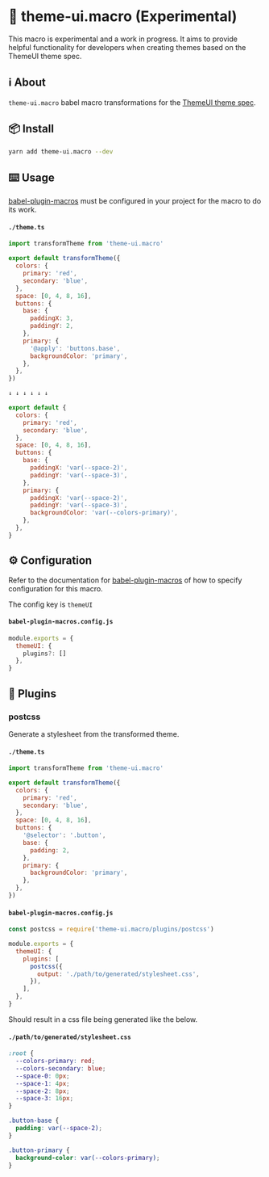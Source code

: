 # 🧪 theme-ui.macro (Experimental)

This macro is experimental and a work in progress. It aims to provide helpful functionality for developers when creating themes based on the ThemeUI theme spec.

## ℹ️ About

`theme-ui.macro` babel macro transformations for the [ThemeUI theme spec](https://theme-ui.com/theme-spec).

## 📦 Install

```sh
yarn add theme-ui.macro --dev
```

## ⌨️ Usage

[babel-plugin-macros](https://github.com/kentcdodds/babel-plugin-macros) must be configured in your project for the macro to do its work.

#### **`./theme.ts`**

```js
import transformTheme from 'theme-ui.macro'

export default transformTheme({
  colors: {
    primary: 'red',
    secondary: 'blue',
  },
  space: [0, 4, 8, 16],
  buttons: {
    base: {
      paddingX: 3,
      paddingY: 2,
    },
    primary: {
      '@apply': 'buttons.base',
      backgroundColor: 'primary',
    },
  },
})

↓ ↓ ↓ ↓ ↓ ↓

export default {
  colors: {
    primary: 'red',
    secondary: 'blue',
  },
  space: [0, 4, 8, 16],
  buttons: {
    base: {
      paddingX: 'var(--space-2)',
      paddingY: 'var(--space-3)',
    },
    primary: {
      paddingX: 'var(--space-2)',
      paddingY: 'var(--space-3)',
      backgroundColor: 'var(--colors-primary)',
    },
  },
}
```

## ⚙️ Configuration

Refer to the documentation for [babel-plugin-macros](https://github.com/kentcdodds/babel-plugin-macros/blob/master/other/docs/author.md#config) of how to specify configuration for this macro.

The config key is `themeUI`

#### **`babel-plugin-macros.config.js`**

```js
module.exports = {
  themeUI: {
    plugins?: []
  },
}
```

## 🔌 Plugins

### postcss

Generate a stylesheet from the transformed theme.

#### **`./theme.ts`**

```js
import transformTheme from 'theme-ui.macro'

export default transformTheme({
  colors: {
    primary: 'red',
    secondary: 'blue',
  },
  space: [0, 4, 8, 16],
  buttons: {
    '@selector': '.button',
    base: {
      padding: 2,
    },
    primary: {
      backgroundColor: 'primary',
    },
  },
})
```

#### **`babel-plugin-macros.config.js`**

```js
const postcss = require('theme-ui.macro/plugins/postcss')

module.exports = {
  themeUI: {
    plugins: [
      postcss({
        output: './path/to/generated/stylesheet.css',
      }),
    ],
  },
}
```

Should result in a css file being generated like the below.

#### **`./path/to/generated/stylesheet.css`**

```css
:root {
  --colors-primary: red;
  --colors-secondary: blue;
  --space-0: 0px;
  --space-1: 4px;
  --space-2: 8px;
  --space-3: 16px;
}

.button-base {
  padding: var(--space-2);
}

.button-primary {
  background-color: var(--colors-primary);
}
```
